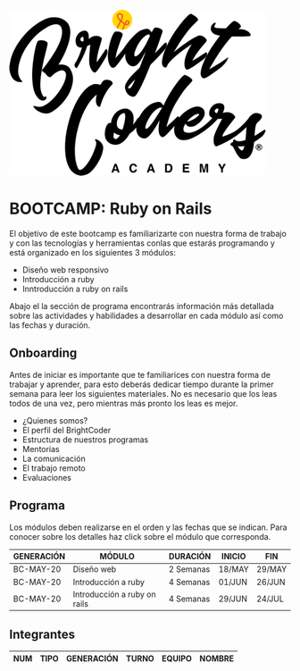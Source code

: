 ![MagmaHackers Logo](../../imgs/logo-bc.png)
# BOOTCAMP: Ruby on Rails

El objetivo de este bootcamp es familiarizarte con nuestra forma de trabajo y con las tecnologías y herramientas conlas que estarás programando y está organizado en los siguientes 3 módulos:

- Diseño web responsivo
- Introducción a ruby 
- Inntroducción a ruby on rails

Abajo el la sección de programa encontrarás información más detallada sobre las actividades y habilidades a desarrollar en cada módulo así como las fechas y duración.

## Onboarding

Antes de iniciar es importante que te familiarices con nuestra forma de trabajar y aprender, para esto deberás dedicar tiempo durante la primer semana para leer los siguientes materiales. No es necesario que los leas todos de una vez, pero mientras más pronto los leas es mejor.

- ¿Quienes somos?
- El perfil del BrightCoder
- Estructura de nuestros programas
- Mentorías
- La comunicación
- El trabajo remoto
- Evaluaciones

## Programa

Los módulos deben realizarse en el orden y las fechas que se indican. Para conocer sobre los detalles haz click sobre el módulo que corresponda.

GENERACIÓN | MÓDULO | DURACIÓN | INICIO | FIN
---        | ---    | ---  | --- | ---
BC-MAY-20  | Diseño web | 2 Semanas | 18/MAY | 29/MAY
BC-MAY-20  | Introducción a ruby | 4 Semanas  | 01/JUN | 26/JUN
BC-MAY-20  | Introducción a ruby on rails | 4 Semanas | 29/JUN | 24/JUL

## Integrantes

NUM | TIPO | GENERACIÓN | TURNO | EQUIPO | NOMBRE
--- | ---  | --- | ---| --- | --

